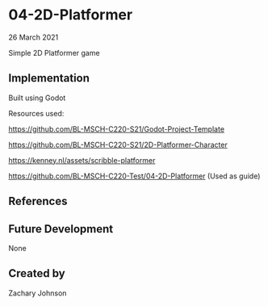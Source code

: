 # 04-2D-Platformer
26 March 2021

Simple 2D Platformer game

## Implementation
Built using Godot

Resources used:

https://github.com/BL-MSCH-C220-S21/Godot-Project-Template 

https://github.com/BL-MSCH-C220-S21/2D-Platformer-Character 

https://kenney.nl/assets/scribble-platformer

https://github.com/BL-MSCH-C220-Test/04-2D-Platformer (Used as guide)

## References


## Future Development
None

## Created by 
Zachary Johnson
